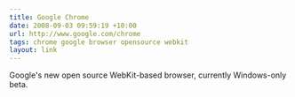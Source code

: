 ```yaml
---
title: Google Chrome
date: 2008-09-03 09:59:19 +10:00
url: http://www.google.com/chrome
tags: chrome google browser opensource webkit
layout: link
---
```

Google's new open source WebKit-based browser, currently Windows-only beta.
